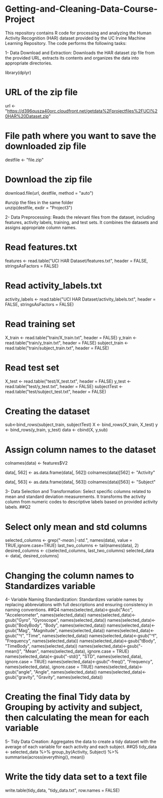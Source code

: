 # Getting-and-Cleaning-Data-Course-Project

This repository contains R code for processing and analyzing the Human Activity Recognition (HAR) dataset provided by the UC Irvine Machine Learning Repository. The code performs the following tasks:

1- Data Download and Extraction: Downloads the HAR dataset zip file from the provided URL, extracts its contents and organizes the data into appropriate directories.

library(dplyr)
# URL of the zip file
url <- "https://d396qusza40orc.cloudfront.net/getdata%2Fprojectfiles%2FUCI%20HAR%20Dataset.zip"

# File path where you want to save the downloaded zip file
destfile <- "file.zip"

# Download the zip file
download.file(url, destfile, method = "auto")

#unzip the files in the same folder  
unzip(destfile, exdir = "Project3")

2- Data Preprocessing: Reads the relevant files from the dataset, including features, activity labels, training, and test sets. It combines the datasets and assigns appropriate column names.

# Read features.txt
features <- read.table("UCI HAR Dataset/features.txt", header = FALSE, stringsAsFactors = FALSE)

# Read activity_labels.txt
activity_labels <- read.table("UCI HAR Dataset/activity_labels.txt", header = FALSE, stringsAsFactors = FALSE)

# Read training set
X_train <- read.table("train/X_train.txt", header = FALSE)
y_train <- read.table("train/y_train.txt", header = FALSE)
subject_train <- read.table("train/subject_train.txt", header = FALSE)

# Read test set
X_test <- read.table("test/X_test.txt", header = FALSE)
y_test <- read.table("test/y_test.txt", header = FALSE)
subjectTest <- read.table("test/subject_test.txt", header = FALSE)

# Creating the dataset 
sub<-bind_rows(subject_train, subjectTest)
X <- bind_rows(X_train, X_test)
y <- bind_rows(y_train, y_test)
data <- cbind(X, y,sub)

# Assign column names to the dataset
colnames(data) <- features$V2

data[, 562] <- as.data.frame(data[, 562])
colnames(data)[562] <- "Activity"

data[, 563] <- as.data.frame(data[, 563])
colnames(data)[563] <- "Subject"


3- Data Selection and Transformation: Select specific columns related to mean and standard deviation measurements. It transforms the activity column from numeric codes to descriptive labels based on provided activity labels.
##Q2

# Select only mean and std columns
selected_columns <- grep("-*mean.*|-*std.*", names(data), value = TRUE,ignore.case=TRUE)
last_two_columns <- tail(names(data), 2)
desired_columns <- c(selected_columns, last_two_columns)
selected_data <- data[, desired_columns]

# Changing the column names to Standardizes variable 
4- Variable Naming Standardization: Standardizes variable names by replacing abbreviations with full descriptions and ensuring consistency in naming conventions.
##Q4
names(selected_data)<-gsub("Acc", "Accelerometer", names(selected_data))
names(selected_data)<-gsub("Gyro", "Gyroscope", names(selected_data))
names(selected_data)<-gsub("BodyBody", "Body", names(selected_data))
names(selected_data)<-gsub("Mag", "Magnitude", names(selected_data))
names(selected_data)<-gsub("^t", "Time", names(selected_data))
names(selected_data)<-gsub("^f", "Frequency", names(selected_data))
names(selected_data)<-gsub("tBody", "TimeBody", names(selected_data))
names(selected_data)<-gsub("-mean()", "Mean", names(selected_data), ignore.case = TRUE)
names(selected_data)<-gsub("-std()", "STD", names(selected_data), ignore.case = TRUE)
names(selected_data)<-gsub("-freq()", "Frequency", names(selected_data), ignore.case = TRUE)
names(selected_data)<-gsub("angle", "Angle", names(selected_data))
names(selected_data)<-gsub("gravity", "Gravity", names(selected_data))



# Creating the final Tidy data by Grouping by activity and subject, then calculating the mean for each variable
5- Tidy Data Creation: Aggregates the data to create a tidy dataset with the average of each variable for each activity and each subject.
##Q5
tidy_data <- selected_data %>%
  group_by(Activity, Subject) %>%
  summarise(across(everything(), mean))

# Write the tidy data set to a text file
write.table(tidy_data, "tidy_data.txt", row.names = FALSE)
